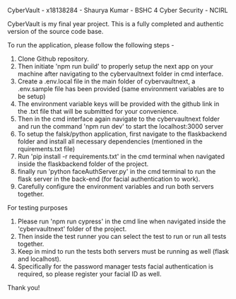 CyberVault - x18138284 - Shaurya Kumar - BSHC 4 Cyber Security - NCIRL

CyberVault is my final year project. This is a fully completed and authentic version of the source code base.

To run the application, please follow the following steps - 

1. Clone Github repository.
2. Then initiate 'npm run build' to properly setup the next app on your machine after navigating to the cybervaultnext folder in cmd interface.
3. Create a .env.local file in the main folder of cybervaultnext, a .env.sample file has been provided (same environment variables are to be setup)
4. The environment variable keys will be provided with the github link in the .txt file that will be submitted for your convenience.
5. Then in the cmd interface again navigate to the cybervaultnext folder and run the command 'npm run dev' to start the localhost:3000 server
6. To setup the falsk/python application, first navigate to the flaskbackend folder and install all necessary dependencies (mentioned in the rquirements.txt file)
7. Run 'pip install -r requirements.txt' in the cmd terminal when navigated inside the flaskbackend folder of the project.
8. finally run 'python faceAuthServer.py' in the cmd terminal to run the flask server in the back-end (for facial authentication to work).
9. Carefully configure the environment variables and run both servers together.

For testing purposes 
1. Please run 'npm run cypress' in the cmd line when navigated inside the 'cybervaultnext' folder of the project.
2. Then inside the test runner you can select the test to run or run all tests together.
3. Keep in mind to run the tests both servers must be running as well (flask and localhost).
4. Specifically for the password manager tests facial authentication is required, so please register your facial ID as well.

Thank you!